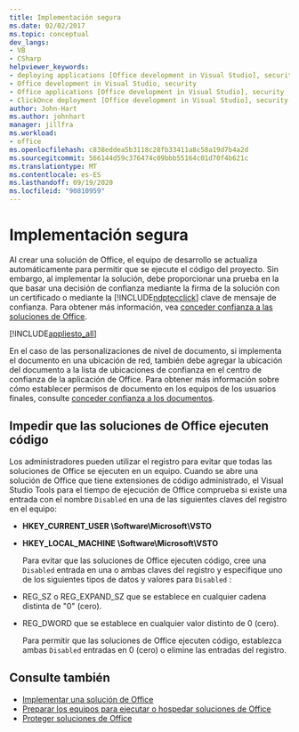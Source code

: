 ```yaml
---
title: Implementación segura
ms.date: 02/02/2017
ms.topic: conceptual
dev_langs:
- VB
- CSharp
helpviewer_keywords:
- deploying applications [Office development in Visual Studio], security
- Office development in Visual Studio, security
- Office applications [Office development in Visual Studio], security
- ClickOnce deployment [Office development in Visual Studio], security
author: John-Hart
ms.author: johnhart
manager: jillfra
ms.workload:
- office
ms.openlocfilehash: c838eddea5b3118c28fb33411a8c58a19d7b4a2d
ms.sourcegitcommit: 566144d59c376474c09bbb55164c01d70f4b621c
ms.translationtype: MT
ms.contentlocale: es-ES
ms.lasthandoff: 09/19/2020
ms.locfileid: "90810959"
---
```

# <a name="secure-deployment"></a>Implementación segura
  Al crear una solución de Office, el equipo de desarrollo se actualiza automáticamente para permitir que se ejecute el código del proyecto. Sin embargo, al implementar la solución, debe proporcionar una prueba en la que basar una decisión de confianza mediante la firma de la solución con un certificado o mediante la [!INCLUDE[ndptecclick](../vsto/includes/ndptecclick-md.md)] clave de mensaje de confianza. Para obtener más información, vea [conceder confianza a las soluciones de Office](../vsto/granting-trust-to-office-solutions.md).

 [!INCLUDE[appliesto_all](../vsto/includes/appliesto-all-md.md)]

 En el caso de las personalizaciones de nivel de documento, si implementa el documento en una ubicación de red, también debe agregar la ubicación del documento a la lista de ubicaciones de confianza en el centro de confianza de la aplicación de Office. Para obtener más información sobre cómo establecer permisos de documento en los equipos de los usuarios finales, consulte [conceder confianza a los documentos](../vsto/granting-trust-to-documents.md).

## <a name="prevent-office-solutions-from-running-code"></a>Impedir que las soluciones de Office ejecuten código
 Los administradores pueden utilizar el registro para evitar que todas las soluciones de Office se ejecuten en un equipo. Cuando se abre una solución de Office que tiene extensiones de código administrado, el Visual Studio Tools para el tiempo de ejecución de Office comprueba si existe una entrada con el nombre `Disabled` en una de las siguientes claves del registro en el equipo:

- **HKEY_CURRENT_USER \Software\Microsoft\VSTO**

- **HKEY_LOCAL_MACHINE \Software\Microsoft\VSTO**

  Para evitar que las soluciones de Office ejecuten código, cree una `Disabled` entrada en una o ambas claves del registro y especifique uno de los siguientes tipos de datos y valores para `Disabled` :

- REG_SZ o REG_EXPAND_SZ que se establece en cualquier cadena distinta de "0" (cero).

- REG_DWORD que se establece en cualquier valor distinto de 0 (cero).

  Para permitir que las soluciones de Office ejecuten código, establezca ambas `Disabled` entradas en 0 (cero) o elimine las entradas del registro.

## <a name="see-also"></a>Consulte también
- [Implementar una solución de Office](../vsto/deploying-an-office-solution.md)
- [Preparar los equipos para ejecutar o hospedar soluciones de Office](/previous-versions/bb772092(v=vs.110))
- [Proteger soluciones de Office](../vsto/securing-office-solutions.md)